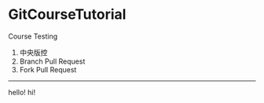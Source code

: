 # GitCourseTutorial
Course Testing 

1. 中央版控
2. Branch Pull Request
3. Fork Pull Request

---------------------
hello!
hi!
